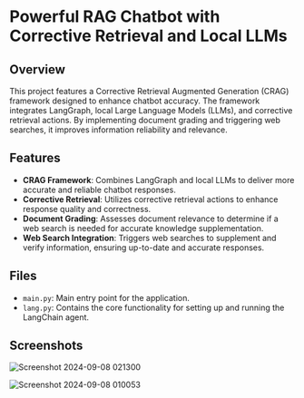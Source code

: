 # Powerful RAG Chatbot with Corrective Retrieval and Local LLMs

## Overview

This project features a Corrective Retrieval Augmented Generation (CRAG) framework designed to enhance chatbot accuracy. The framework integrates LangGraph, local Large Language Models (LLMs), and corrective retrieval actions. By implementing document grading and triggering web searches, it improves information reliability and relevance.

## Features

- **CRAG Framework**: Combines LangGraph and local LLMs to deliver more accurate and reliable chatbot responses.
- **Corrective Retrieval**: Utilizes corrective retrieval actions to enhance response quality and correctness.
- **Document Grading**: Assesses document relevance to determine if a web search is needed for accurate knowledge supplementation.
- **Web Search Integration**: Triggers web searches to supplement and verify information, ensuring up-to-date and accurate responses.


## Files

- `main.py`: Main entry point for the application.
- `lang.py`: Contains the core functionality for setting up and running the LangChain agent.

## Screenshots


![Screenshot 2024-09-08 021300](images/Screenshot_2024-09-08_021300.png)

![Screenshot 2024-09-08 010053](images/Screenshot_2024-09-08_010053.png)
